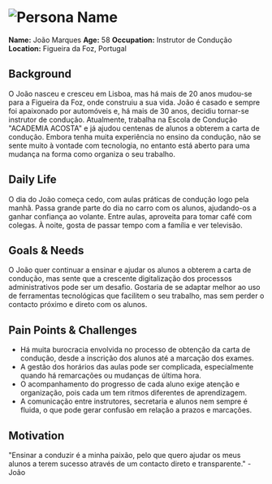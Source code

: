 # ![Persona Name](Instrutor.jpeg)  
**Name:** João Marques
**Age:** 58
**Occupation:** Instrutor de Condução
**Location:** Figueira da Foz, Portugal

## Background  
O João nasceu e cresceu em Lisboa, mas há mais de 20 anos mudou-se para a Figueira da Foz, onde construiu a sua vida. João é casado e sempre foi apaixonado por automóveis e, há mais de 30 anos, decidiu tornar-se instrutor de condução. Atualmente, trabalha na Escola de Condução "ACADEMIA ACOSTA" e já ajudou centenas de alunos a obterem a carta de condução. Embora tenha muita experiência no ensino da condução, não se sente muito à vontade com tecnologia, no entanto está aberto para uma mudança na forma como organiza o seu trabalho.


## Daily Life  
O dia do João começa cedo, com aulas práticas de condução logo pela manhã. Passa grande parte do dia no carro com os alunos, ajudando-os a ganhar confiança ao volante. Entre aulas, aproveita para tomar café com colegas. À noite, gosta de passar tempo com a família e ver televisão.


## Goals & Needs  
O João quer continuar a ensinar e ajudar os alunos a obterem a carta de condução, mas sente que a crescente digitalização dos processos administrativos pode ser um desafio.
Gostaria de se adaptar melhor ao uso de ferramentas tecnológicas que facilitem o seu trabalho, mas sem perder o contacto próximo e direto com os alunos.


## Pain Points & Challenges  
- Há muita burocracia envolvida no processo de obtenção da carta de condução, desde a inscrição dos alunos até a marcação dos exames.
- A gestão dos horários das aulas pode ser complicada, especialmente quando há remarcações ou mudanças de última hora.
- O acompanhamento do progresso de cada aluno exige atenção e organização, pois cada um tem ritmos diferentes de aprendizagem.
- A comunicação entre instrutores, secretaria e alunos nem sempre é fluida, o que pode gerar confusão em relação a prazos e marcações.

## Motivation  
"Ensinar a conduzir é a minha paixão, pelo que quero ajudar os meus alunos a terem sucesso através de um contacto direto e transparente." - João